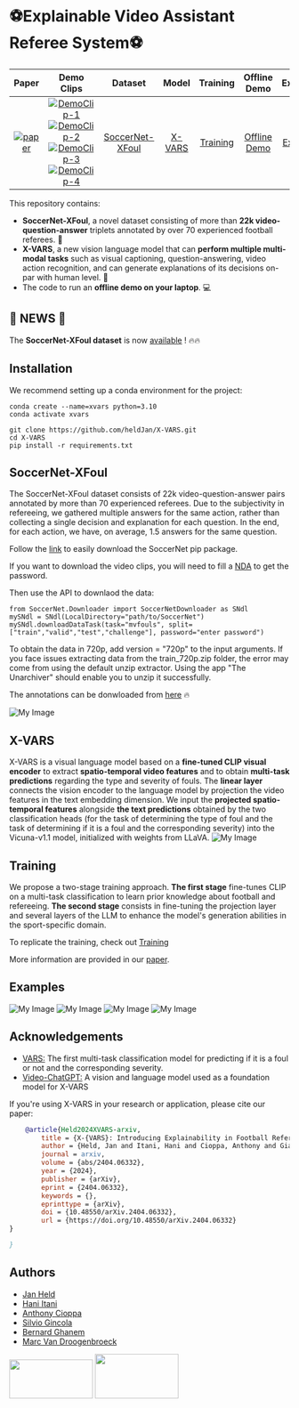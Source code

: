
# ⚽️Explainable Video Assistant Referee System⚽️ 


| Paper | Demo Clips | Dataset | Model | Training | Offline Demo | Examples |
| :---: | :---: | :---: | :---: | :---: | :---: | :---: | 
| [![paper](https://img.shields.io/badge/Paper-<COLOR>.svg)](https://arxiv.org/abs/2404.06332) | [![DemoClip-1](https://img.shields.io/badge/-DemoClip1-blue)](https://www.youtube.com/watch?v=IJAkf94lPO8) [![DemoClip-2](https://img.shields.io/badge/-DemoClip2-yellow)](https://www.youtube.com/watch?v=SEdUjrLMBik) [![DemoClip-3](https://img.shields.io/badge/-DemoClip3-green)](https://www.youtube.com/watch?v=Nkk125MvkJ0) [![DemoClip-4](https://img.shields.io/badge/-DemoClip4-violet)](https://www.youtube.com/watch?v=yG6qV9jsAJI) | [SoccerNet-XFoul](#SoccerNet-XFoul) | [X-VARS](#X-VARS) | [Training](#Training) |  [Offline Demo](https://github.com/heldJan/X-VARS/blob/main/X-VARS/demo.md) |  [Examples](#Examples) |


This repository contains: 
- **SoccerNet-XFoul**, a novel dataset consisting of more than **22k video-question-answer** triplets annotated by over 70 experienced football referees. 🚀
- **X-VARS**, a new vision language model that can **perform multiple multi-modal tasks** such as visual captioning, question-answering, video action recognition, and can generate explanations of its decisions on-par with human level. 🤖
- The code to run an **offline demo on your laptop**. 💻

## 📢 NEWS 📢

The **SoccerNet-XFoul dataset** is now [available]([https://pypi.org/project/SoccerNet/](https://drive.google.com/drive/u/0/folders/1UbMAQVFrTB-DtEFUSmv8tBXuurrBfMUJ))
! 🔥🔥

## Installation

We recommend setting up a conda environment for the project:

```
conda create --name=xvars python=3.10
conda activate xvars

git clone https://github.com/heldJan/X-VARS.git
cd X-VARS
pip install -r requirements.txt
```

## SoccerNet-XFoul

The SoccerNet-XFoul dataset consists of 22k video-question-answer pairs annotated by more than 70 experienced referees. 
Due to the subjectivity in refereeing, we gathered multiple answers for the same action, rather than collecting a single decision and explanation for each question. In the end, for each action, we have, on average, $1.5$ answers for the same question.

Follow the [link](https://pypi.org/project/SoccerNet/) to easily download the SoccerNet pip package.

If you want to download the video clips, you will need to fill a [NDA](https://docs.google.com/forms/d/e/1FAIpQLSfYFqjZNm4IgwGnyJXDPk2Ko_lZcbVtYX73w5lf6din5nxfmA/viewform) to get the password.

Then use the API to downlaod the data:

```
from SoccerNet.Downloader import SoccerNetDownloader as SNdl
mySNdl = SNdl(LocalDirectory="path/to/SoccerNet")
mySNdl.downloadDataTask(task="mvfouls", split=["train","valid","test","challenge"], password="enter password")
```
To obtain the data in 720p, add version = "720p" to the input arguments. If you face issues extracting data from the train_720p.zip folder, the error may come from using the default unzip extractor. Using the app "The Unarchiver" should enable you to unzip it successfully.

The annotations can be donwloaded from [here]([https://pypi.org/project/SoccerNet/](https://drive.google.com/drive/u/0/folders/1UbMAQVFrTB-DtEFUSmv8tBXuurrBfMUJ))
🔥

![My Image](Images/dataset_example.png)


## X-VARS

X-VARS is a visual language model based on a **fine-tuned CLIP visual encoder** to extract **spatio-temporal video features** and to obtain **multi-task predictions** regarding the type and severity of fouls. The **linear layer** connects the vision encoder to the language model by projection the video features in the text embedding dimension. We input the **projected spatio-temporal features** alongside **the text predictions** obtained by the two classification heads (for the task of determining the type of foul and the task of determining if it is a foul and the corresponding severity) into the Vicuna-v1.1 model, initialized with weights from LLaVA.
![My Image](Images/architecture.png)


## Training 

We propose a two-stage training approach. **The first stage** fine-tunes CLIP on a multi-task classification to learn prior knowledge about football and refereeing. **The second stage** consists in fine-tuning the projection layer and several layers of the LLM to enhance the model's generation abilities in the sport-specific domain. 

To replicate the training, check out [Training](https://github.com/heldJan/X-VARS/blob/main/X-VARS/training.md)

More information are provided in our [paper](https://arxiv.org/abs/2404.06332).


## Examples
![My Image](Images/holding_no_card_main.png)
![My Image](Images/tackling_yellow_main.png)
![My Image](Images/dive.png)
![My Image](Images/tackling.png)

## Acknowledgements

 - [VARS:](https://github.com/SoccerNet/sn-mvfoul) The first multi-task classification model for predicting if it is a foul or not and the corresponding severity.
 - [Video-ChatGPT:](https://github.com/mbzuai-oryx/Video-ChatGPT) A vision and language model used as a foundation model for X-VARS


If you're using X-VARS in your research or application, please cite our paper: 
```bibtex
    @article{Held2024XVARS-arxiv,
        title = {X-{VARS}: Introducing Explainability in Football Refereeing with Multi-Modal Large Language Model},
        author = {Held, Jan and Itani, Hani and Cioppa, Anthony and Giancola, Silvio and Ghanem, Bernard and Van Droogenbroeck, Marc},
        journal = arxiv,
        volume = {abs/2404.06332},
        year = {2024},
        publisher = {arXiv},
        eprint = {2404.06332},
        keywords = {},
        eprinttype = {arXiv},
        doi = {10.48550/arXiv.2404.06332},
        url = {https://doi.org/10.48550/arXiv.2404.06332}
}

}
```
## Authors 

- [Jan Held](https://www.linkedin.com/in/heldjan/)
- [Hani Itani](https://www.linkedin.com/in/hani-itani-613b01111/)
- [Anthony Cioppa](https://www.linkedin.com/in/anthony-cioppa-65a779128/)
- [Silvio Gincola](https://www.linkedin.com/in/silvio-giancola/)
- [Bernard Ghanem](https://www.linkedin.com/in/bernardghanem/)
- [Marc Van Droogenbroeck](https://scholar.google.com/citations?user=IQm8ljgAAAAJ&hl=en)

[<img src="Images/uliege.png" width="150" height="70">](https://www.ival-mbzuai.com)
[<img src="Images/kaust.png" width="150" height="80">](https://github.com/mbzuai-oryx)
